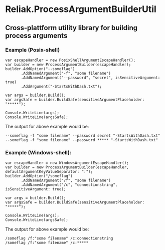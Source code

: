 # Reliak.ProcessArgumentBuilderUtil
Cross-plattform utility library for building process arguments
--
### Example (Posix-shell)
```
var escapeHandler = new PosixShellArgumentEscapeHandler();
var builder = new ProcessArgumentBuilder(escapeHandler);
builder.AddOption("--someflag")
       .AddNamedArgument("-f", "some filename")
       .AddNamedArgument("--password", "secret", isSensitiveArgument: true)
       .AddArgument("-StartsWithDash.txt");

var args = builder.Build();
var argsSafe = builder.BuildSafe(sensitiveArgumentPlaceholder: "*****");

Console.WriteLine(args);
Console.WriteLine(argsSafe);
```
The output for above example would be:
```
--someflag -f "some filename" --password secret "-StartsWithDash.txt"
--someflag -f "some filename" --password ***** "-StartsWithDash.txt"
```

### Example (Windows-shell):
```
var escapeHandler = new WindowsArgumentEscapeHandler();
var builder = new ProcessArgumentBuilder(escapeHandler, defaultArgumentKeyValueSeparator: ":");
builder.AddOption("/someflag")
       .AddNamedArgument("/f", "some filename")
       .AddNamedArgument("/c", "connectionstring", isSensitiveArgument: true);

var args = builder.Build();
var argsSafe = builder.BuildSafe(sensitiveArgumentPlaceholder: "*****");

Console.WriteLine(args);
Console.WriteLine(argsSafe);
```
The output for above example would be:
```
/someflag /f:"some filename" /c:connectionstring
/someflag /f:"some filename" /c:*****
```
